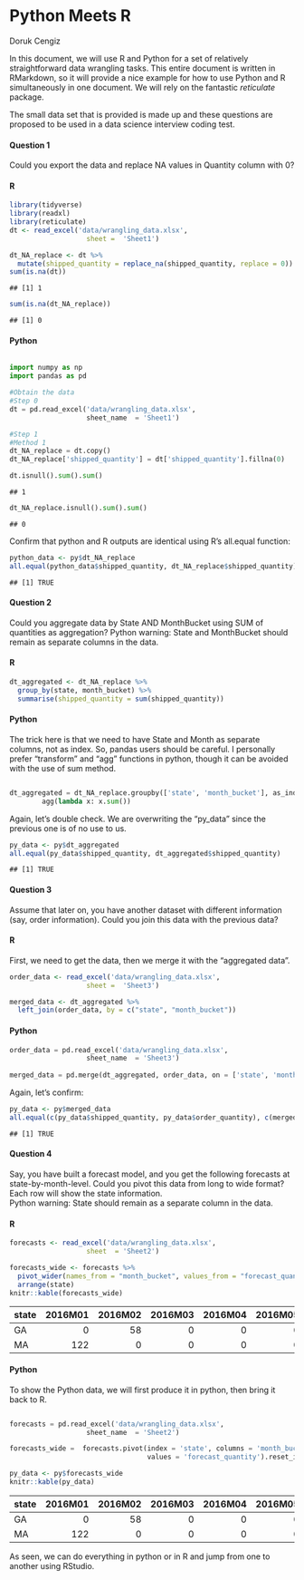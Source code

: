 Python Meets R
================
Doruk Cengiz

In this document, we will use R and Python for a set of relatively
straightforward data wrangling tasks. This entire document is written in
RMarkdown, so it will provide a nice example for how to use Python and R
simultaneously in one document. We will rely on the fantastic
*reticulate* package.

The small data set that is provided is made up and these questions are
proposed to be used in a data science interview coding test.

#### Question 1

Could you export the data and replace NA values in Quantity column with
0?

#### R

``` r
library(tidyverse)
library(readxl)
library(reticulate)
dt <- read_excel('data/wrangling_data.xlsx', 
                   sheet =  'Sheet1')

dt_NA_replace <- dt %>% 
  mutate(shipped_quantity = replace_na(shipped_quantity, replace = 0))
sum(is.na(dt))
```

    ## [1] 1

``` r
sum(is.na(dt_NA_replace))
```

    ## [1] 0

#### Python

``` python

import numpy as np
import pandas as pd

#Obtain the data
#Step 0
dt = pd.read_excel('data/wrangling_data.xlsx', 
                   sheet_name  = 'Sheet1')

#Step 1
#Method 1
dt_NA_replace = dt.copy()
dt_NA_replace['shipped_quantity'] = dt['shipped_quantity'].fillna(0)

dt.isnull().sum().sum()
```

    ## 1

``` python
dt_NA_replace.isnull().sum().sum()
```

    ## 0

Confirm that python and R outputs are identical using R’s all.equal
function:

``` r
python_data <- py$dt_NA_replace
all.equal(python_data$shipped_quantity, dt_NA_replace$shipped_quantity)
```

    ## [1] TRUE

#### Question 2

Could you aggregate data by State AND MonthBucket using SUM of
quantities as aggregation? Python warning: State and MonthBucket should
remain as separate columns in the data.

#### R

``` r
dt_aggregated <- dt_NA_replace %>% 
  group_by(state, month_bucket) %>% 
  summarise(shipped_quantity = sum(shipped_quantity))
```

#### Python

The trick here is that we need to have State and Month as separate
columns, not as index. So, pandas users should be careful. I personally
prefer “transform” and “agg” functions in python, though it can be
avoided with the use of sum method.

``` python

dt_aggregated = dt_NA_replace.groupby(['state', 'month_bucket'], as_index = False)[['shipped_quantity']].\
        agg(lambda x: x.sum())
```

Again, let’s double check. We are overwriting the “py\_data” since the
previous one is of no use to us.

``` r
py_data <- py$dt_aggregated
all.equal(py_data$shipped_quantity, dt_aggregated$shipped_quantity)
```

    ## [1] TRUE

#### Question 3

Assume that later on, you have another dataset with different
information (say, order information). Could you join this data with the
previous data?

#### R

First, we need to get the data, then we merge it with the “aggregated
data”.

``` r
order_data <- read_excel('data/wrangling_data.xlsx', 
                   sheet =  'Sheet3')

merged_data <- dt_aggregated %>% 
  left_join(order_data, by = c("state", "month_bucket"))
```

#### Python

``` python
order_data = pd.read_excel('data/wrangling_data.xlsx', 
                   sheet_name  = 'Sheet3')
                   
merged_data = pd.merge(dt_aggregated, order_data, on = ['state', 'month_bucket'], how = 'left')
```

Again, let’s confirm:

``` r
py_data <- py$merged_data
all.equal(c(py_data$shipped_quantity, py_data$order_quantity), c(merged_data$shipped_quantity, merged_data$order_quantity))
```

    ## [1] TRUE

#### Question 4

Say, you have built a forecast model, and you get the following
forecasts at state-by-month-level. Could you pivot this data from long
to wide format? Each row will show the state information.  
Python warning: State should remain as a separate column in the data.

#### R

``` r
forecasts <- read_excel('data/wrangling_data.xlsx', 
                   sheet  = 'Sheet2')

forecasts_wide <- forecasts %>% 
  pivot_wider(names_from = "month_bucket", values_from = "forecast_quantity", id_cols = "state") %>% 
  arrange(state)
knitr::kable(forecasts_wide)
```

| state | 2016M01 | 2016M02 | 2016M03 | 2016M04 | 2016M05 | 2016M06 | 2016M07 | 2016M08 | 2016M09 | 2016M10 | 2016M11 | 2016M12 |
| :---- | ------: | ------: | ------: | ------: | ------: | ------: | ------: | ------: | ------: | ------: | ------: | ------: |
| GA    |       0 |      58 |       0 |       0 |       0 |       0 |       0 |      15 |       0 |       0 |       0 |       0 |
| MA    |     122 |       0 |       0 |       0 |       0 |       0 |       0 |       0 |       0 |       0 |      90 |       0 |

#### Python

To show the Python data, we will first produce it in python, then bring
it back to R.

``` python

forecasts = pd.read_excel('data/wrangling_data.xlsx', 
                   sheet_name  = 'Sheet2')

forecasts_wide =  forecasts.pivot(index = 'state', columns = 'month_bucket', 
                                  values = 'forecast_quantity').reset_index()
```

``` r
py_data <- py$forecasts_wide
knitr::kable(py_data)
```

| state | 2016M01 | 2016M02 | 2016M03 | 2016M04 | 2016M05 | 2016M06 | 2016M07 | 2016M08 | 2016M09 | 2016M10 | 2016M11 | 2016M12 |
| :---- | ------: | ------: | ------: | ------: | ------: | ------: | ------: | ------: | ------: | ------: | ------: | ------: |
| GA    |       0 |      58 |       0 |       0 |       0 |       0 |       0 |      15 |       0 |       0 |       0 |       0 |
| MA    |     122 |       0 |       0 |       0 |       0 |       0 |       0 |       0 |       0 |       0 |      90 |       0 |

As seen, we can do everything in python or in R and jump from one to
another using RStudio.
